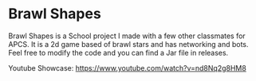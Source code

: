 # Brawl Shapes

Brawl Shapes is a School project I made with a few other classmates for APCS. It is a 2d game based of brawl stars and has networking and bots. Feel free to modify the code and you can find a Jar file in releases.

Youtube Showcase: https://www.youtube.com/watch?v=nd8Nq2g8HM8
